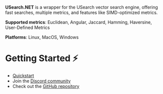 **USearch.NET** is a wrapper for the USearch vector search engine, offering fast searches, multiple metrics, and features like SIMD-optimized metrics.

**Supported metrics**: Euclidean, Angular, Jaccard, Hamming, Haversine, User-Defined Metrics

**Platforms**: Linux, MacOS, Windows

# Getting Started ⚡

- [Quickstart](https://github.com/unum-cloud/usearch/blob/main/csharp/README.md)
- Join the [Discord community](https://discord.gg/A6wxt6dS9j)
- Check out the [GitHub repository](https://github.com/unum-cloud/usearch)
